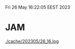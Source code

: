 Fri 26 May 16:22:05 EEST 2023
# JAM
<a href='./cache/202305/26_16.log'>./cache/202305/26_16.log</a>
